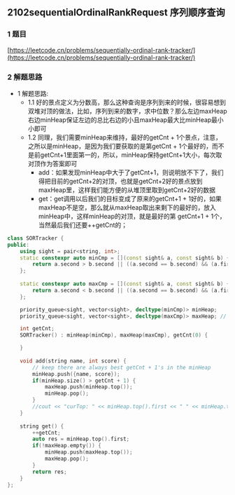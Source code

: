 ## 2102sequentialOrdinalRankRequest 序列顺序查询

### 1 题目
[https://leetcode.cn/problems/sequentially-ordinal-rank-tracker/](https://leetcode.cn/problems/sequentially-ordinal-rank-tracker/)

### 2 解题思路
- 1 解题思路:
  - 1.1 好的景点定义为分数高，那么这种查询是序列到来的时候，很容易想到双堆对顶的做法，比如，序列到来的数字，求中位数？那么左边maxHeap 右边minHeap保证左边的总比右边的小且maxHeap最大比minHeap最小小即可
  - 1.2 同理，我们需要minHeap来维持，最好的getCnt + 1个景点，注意，之所以是minHeap，是因为我们要获取的是第getCnt + 1个最好的，而不是前getCnt+1里面第一的，所以，minHeap保持getCnt+1大小，每次取对顶作为答案即可
    - add：如果发现minHeap中大于了getCnt+1，则说明放不下了，我们得把目前的getCnt+2的对顶，也就是getCnt+2好的景点放到maxHeap里，这样我们能方便的从堆顶里取到getCnt+2好的数据
    - get：get调用以后我们的目标变成了原来的getCnt+1 + 1好的，如果maxHeap不是空，那么就从maxHeap取出来剩下的最好的，放入minHeap中，这样minHeap的对顶，就是最好的第 getCnt+1 + 1个，当然最后我们还要++getCnt的；


```cpp
class SORTracker {
public:
    using sight = pair<string, int>;
    static constexpr auto minCmp = [](const sight& a, const sight& b) {
        return a.second > b.second || ((a.second == b.second) && (a.first < b.first));
    };
    
    static constexpr auto maxCmp = [](const sight& a, const sight& b) {
        return a.second < b.second || ((a.second == b.second) && (a.first > b.first));
    };

    priority_queue<sight, vector<sight>, decltype(minCmp)> minHeap;
    priority_queue<sight, vector<sight>, decltype(maxCmp)> maxHeap; // the best getCnt + 1's sights

    int getCnt;
    SORTracker() : minHeap(minCmp), maxHeap(maxCmp), getCnt(0) {

    }
    
    void add(string name, int score) {
        // keep there are always best getCnt + 1's in the minHeap
        minHeap.push({name, score});
        if(minHeap.size() > getCnt + 1) {
            maxHeap.push(minHeap.top()); 
            minHeap.pop();
        }
        //cout << "curTop: " << minHeap.top().first << " " << minHeap.top().second << endl;
    }
    
    string get() {
        ++getCnt;
        auto res = minHeap.top().first;
        if(!maxHeap.empty()) {
            minHeap.push(maxHeap.top());
            maxHeap.pop();
        }
        return res;
    }
};
```